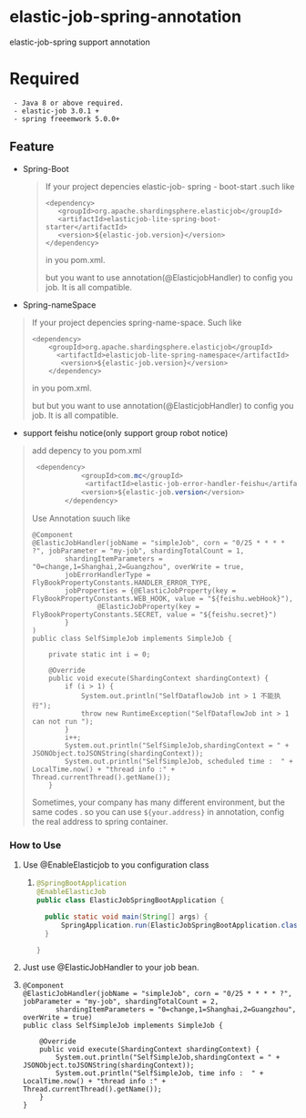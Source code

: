 # elastic-job-spring-annotation
elastic-job-spring support annotation

 # Required
     - Java 8 or above required.
     - elastic-job 3.0.1 +
     - spring freeemwork 5.0.0+

## Feature

- Spring-Boot

  >If your project depencies  elastic-job- spring - boot-start .such like 
  >
  >```
  ><dependency>
  >    <groupId>org.apache.shardingsphere.elasticjob</groupId>
  >    <artifactId>elasticjob-lite-spring-boot-starter</artifactId>
  >    <version>${elastic-job.version}</version>
  ></dependency>
  >```
  >
  >in you pom.xml.
  >
  >but you want to use annotation(@ElasticjobHandler) to config you job. It is all compatible.

-  Spring-nameSpace

  > If your project depencies  spring-name-space. Such like 
  >
  > ```
  > <dependency>
  >     <groupId>org.apache.shardingsphere.elasticjob</groupId>
  >       <artifactId>elasticjob-lite-spring-namespace</artifactId>
  >        <version>${elastic-job.version}</version>
  >     </dependency>
  > ```
  >
  >   in you pom.xml.
  >
  > but but you want to use annotation(@ElasticjobHandler) to config you job. It is all compatible.
  
-   support feishu notice(only support group robot notice)

  >  add depency to you pom.xml 
  >
  > ```java
  >  <dependency>
  >             <groupId>com.mc</groupId>
  >              <artifactId>elastic-job-error-handler-feishu</artifactId>
  >             <version>${elastic-job.version</version>
  >         </dependency>
  > ```
  >
  > Use Annotation  suuch like 
  >
  > ```
  > @Component
  > @ElasticJobHandler(jobName = "simpleJob", corn = "0/25 * * * * ?", jobParameter = "my-job", shardingTotalCount = 1,
  >         shardingItemParameters = "0=change,1=Shanghai,2=Guangzhou", overWrite = true,
  >         jobErrorHandlerType = FlyBookPropertyConstants.HANDLER_ERROR_TYPE,
  >         jobProperties = {@ElasticJobProperty(key = FlyBookPropertyConstants.WEB_HOOK, value = "${feishu.webHook}"),
  >                 @ElasticJobProperty(key = FlyBookPropertyConstants.SECRET, value = "${feishu.secret}")
  >         }
  > )
  > public class SelfSimpleJob implements SimpleJob {
  > 
  >     private static int i = 0;
  > 
  >     @Override
  >     public void execute(ShardingContext shardingContext) {
  >         if (i > 1) {
  >             System.out.println("SelfDataflowJob int > 1 不能执行");
  >             throw new RuntimeException("SelfDataflowJob int > 1 can not run ");
  >         }
  >         i++;
  >         System.out.println("SelfSimpleJob,shardingContext = " + JSONObject.toJSONString(shardingContext));
  >         System.out.println("SelfSimpleJob, scheduled time :  " + LocalTime.now() + "thread info :" + Thread.currentThread().getName());
  >     }
  > ```
  >
  > Sometimes, your company has many different environment, but the same codes .  so you can use `${your.address}` in annotation, config the real address to spring container.

### How to Use

1. Use  @EnableElasticjob to you configuration class

   1. ```java
      @SpringBootApplication
      @EnableElasticJob
      public class ElasticJobSpringBootApplication {
      
      	public static void main(String[] args) {
      		SpringApplication.run(ElasticJobSpringBootApplication.class, args);
      	}
      
      }
      ```

      

2.  Just use @ElasticJobHandler   to your job  bean.

   1. ```
      @Component
      @ElasticJobHandler(jobName = "simpleJob", corn = "0/25 * * * * ?", jobParameter = "my-job", shardingTotalCount = 2,
              shardingItemParameters = "0=change,1=Shanghai,2=Guangzhou", overWrite = true)
      public class SelfSimpleJob implements SimpleJob {
      
          @Override
          public void execute(ShardingContext shardingContext) {
              System.out.println("SelfSimpleJob,shardingContext = " + JSONObject.toJSONString(shardingContext));
              System.out.println("SelfSimpleJob, time info :  " + LocalTime.now() + "thread info :" + Thread.currentThread().getName());
          }
      }
      ```

      

    

​    

  


